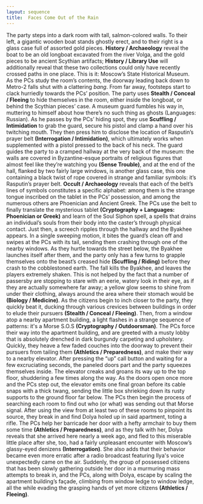 ```yaml
---
layout: sequence
title:  Faces Come Out of the Rain
---
```


The party steps into a dark room with tall, salmon-colored walls.
To their left, a gigantic wooden boat stands ghostly erect,
and to their right is a glass case full of assorted gold pieces.
**History / Archaeology** reveal the boat to be an old longboat excavated from the river Volga,
and the gold pieces to be ancient Scythian artifacts;
**History / Library Use** will additionally reveal that these two collections could only have recently crossed paths in one place.
This is it: Moscow’s State Historical Museum.
As the PCs study the room’s contents, the doorway leading back down to Metro-2 falls shut with a clattering *bang*.
From far away, footsteps start to clack hurriedly towards the PCs’ position.
The party uses **Stealth / Conceal / Fleeing** to hide themselves in the room,
either inside the longboat, or behind the Scythian pieces’ case.
A museum guard fumbles his way in, muttering to himself about how there’s no such thing as ghosts (Languages: Russian).
As he passes by the PCs’ hiding spot, they use **Scuffling / Intimidation** to grab the guard,
secure his pistol and clamp a hand over his twitching mouth.
They then press him to disclose the location of Rasputin’s prayer belt **(Interrogation / Intimidation)**,
which ultimately works when supplemented with a pistol pressed to the back of his neck.
The guard guides the party to a cramped hallway at the very back of the museum:
the walls are covered in Byzantine-esque portraits of religious figures that almost feel like they’re watching you **(Sense Trouble)**,
and at the end of the hall, flanked by two fairly large windows, is another glass case,
this one containing a black twist of rope covered in strange and familiar symbols:
it’s Rasputin’s prayer belt.
**Occult / Archaeology** reveals that each of the belt’s lines of symbols constitutes a specific alphabet:
among them is the strange tongue inscribed on the tablet in the PCs’ possession,
and among the numerous others are Phoenician and Ancient Greek.
The PCs use the belt to finally translate the mysterious tablet **(Cryptography + Languages: Phoenician or Greek)** and learn of the Soul Siphon spell,
a spells that drains an individual’s souls from their body into the caster’s through physical contact.
Just then, a screech ripples through the hallway and the Byakhee appears.
In a single sweeping motion, it bites the guard’s clean off and swipes at the PCs with its tail,
sending them crashing through one of the nearby windows.
As they hurtle towards the street below, the Byakhee launches itself after them,
and the party only has a few turns to grapple themselves onto the beast’s creased hide **(Scuffling / Riding)** before they crash to the cobblestoned earth.
The fall kills the Byakhee, and leaves the players extremely shaken.
This is not helped by the fact that a number of passersby are stopping to stare with an eerie,
watery look in their eye, as if they are actually somewhere far away;
a yellow glow seems to shine from under their clothing,
always around the area where their stomach would be **(Biology / Medicine)**.
As the citizens begin to inch closer to the party, they quickly beat it,
ducking through various crevices between buildings in order to elude their pursuers **(Stealth / Conceal / Fleeing)**.
Then, from a window atop a nearby apartment building, a light flashes in a strange sequence of patterns:
it's a Morse S.O.S **(Cryptography / Outdoorsman)**.
The PCs force their way into the apartment building,
and are greeted with a musty lobby that is absolutely drenched in dark burgundy carpeting and upholstery.
Quickly, they heave a few faded couches into the doorway to prevent their pursuers from tailing them **(Athletics / Preparedness)**,
and make their way to a nearby elevator.
After pressing the “up” call button and waiting for a few excruciating seconds,
the paneled doors part and the party squeezes themselves inside.
The elevator creaks and groans its way up to the top floor,
shuddering a few times along the way.
As the doors open once more and the PCs step out,
the elevator emits one final groan before its cable snaps with a thick twang,
sending the little box shrieking down its rusty supports to the ground floor far below.
The PCs then begin the process of searching each room to find out who (or what) was sending out that Morse signal.
After using the view from at least two of these rooms to pinpoint its source,
they break in and find Dolya holed up in said apartment, toting a rifle.
The PCs help her barricade her door with a hefty armchair to buy them some time **(Athletics / Preparedness)**,
and as they talk with her,
Dolya reveals that she arrived here nearly a week ago,
and fled to this miserable little place after she, too,
had a fairly unpleasant encounter with Moscow’s glassy-eyed denizens **(Interrogation)**.
She also adds that their behavior became even more erratic after a radio broadcast featuring Ilya's voice unexpectedly came on the air.
Suddenly, the group of possessed citizens that has been slowly gathering outside her door in a murmuring mass attempts to break in,
and the PCs, along with Dolya, escape by scaling the apartment building’s façade,
climbing from window ledge to window ledge,
all the while evading the grasping hands of yet more citizens **(Athletics / Fleeing)**.













